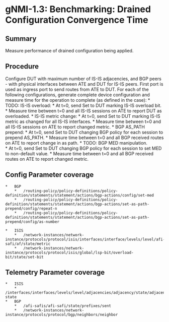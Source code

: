# gNMI-1.3: Benchmarking: Drained Configuration Convergence Time

## Summary

Measure performance of drained configuration being applied.

## Procedure

Configure DUT with maximum number of IS-IS adjacencies, and BGP
peers - with physical interfaces between ATE and DUT for IS-IS
peers.
First port is used as ingress port to send routes from ATE to DUT.
For each of the following configurations, generate complete device
configuration and measure time for the operation to complete (as
defined in the case):
    *   TODO: IS-IS overload:
        *   At t=0, send Set to DUT marking IS-IS overload bit.
        *   Measure time between t=0 and all IS-IS sessions on ATE to
            report DUT as overloaded.
    *   IS-IS metric change:
        *   At t=0, send Set to DUT marking IS-IS metric as changed for
            all IS-IS interfaces.
        *   Measure time between t=0 and all IS-IS sessions on ATE to
            report changed metric.
    *   BGP AS_PATH prepend:
        *   At t=0, send Set to DUT changing BGP policy for each session
            to prepend AS_PATH.
        *   Measure time between t=0 and all BGP received routes on ATE
            to report change in as path.
    *   TODO: BGP MED manipulation.   
        *   At t=0, send Set to DUT changing BGP policy for each session to
            set MED to non-default value.
        *   Measure time between t=0 and all BGP received routes on ATE to
            report changed metric.

## Config Parameter coverage

    *   BGP
        *   /routing-policy/policy-definitions/policy-definition/statements/statement/actions/bgp-actions/config/set-med
        *   /routing-policy/policy-definitions/policy-definition/statements/statement/actions/bgp-actions/set-as-path-prepend/config/repeat-n
        *   /routing-policy/policy-definitions/policy-definition/statements/statement/actions/bgp-actions/set-as-path-prepend/config/as-number

    *   ISIS
        *   /network-instances/network-instance/protocols/protocol/isis/interfaces/interface/levels/level/afi-safi/af/state/metric
        *   /network-instances/network-instance/protocols/protocol/isis/global/lsp-bit/overload-bit/state/set-bit

## Telemetry Parameter coverage
    
    *   ISIS
        *   /interfaces/interfaces/levels/level/adjacencies/adjacency/state/adjacency-state
    *   BGP    
        *   /afi-safis/afi-safi/state/prefixes/sent
        *   /network-instances/network-instance/protocols/protocol/bgp/neighbors/neighbor
